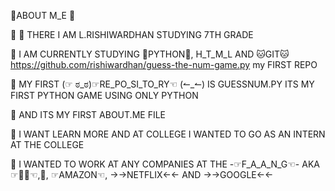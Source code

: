 🚀ABOUT M_E 🚀

 🚀 👋 THERE  I AM L.RISHIWARDHAN STUDYING 7TH GRADE  

 🚀 I AM CURRENTLY STUDYING 🐍PYTHON🐍, H_T_M_L  AND 🐱GIT🐱 https://github.com/rishiwardhan/guess-the-num-game.py my FIRST REPO

  
 🚀 MY FIRST (☞ ಠ_ಠ)☞RE_PO_SI_TO_RY☜ (↼_↼) IS GUESSNUM.PY ITS MY FIRST PYTHON GAME USING ONLY PYTHON

 🚀 AND ITS MY FIRST ABOUT.ME FILE


 🚀 I WANT LEARN MORE AND AT COLLEGE I WANTED TO GO AS AN INTERN AT THE COLLEGE


 🚀  I WANTED TO WORK AT ANY COMPANIES AT THE -☞F_A_A_N_G☜- AKA ☞👦📓☜,🍎, ☞AMAZON☜, →→NETFLIX←← AND →→GOOGLE←← 
